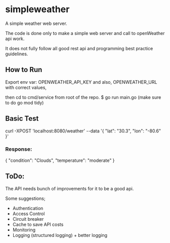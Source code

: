 # simpleweather
A simple weather web server.

The code is done only to make a simple web server and call to openWeather api work.

It does not fully follow all good rest api and programming best practice guidelines.


## How to Run

Export env var: OPENWEATHER_API_KEY
and also, OPENWEATHER_URL 
with correct values,

then cd to cmd/service from root of the repo.
$ go run main.go
(make sure to do go mod tidy)

## Basic Test

curl -XPOST 'localhost:8080/weather' --data '{
    "lat": "30.3",
    "lon": "-80.6"
}'


### Response:

{
    "condition": "Clouds",
    "temperature": "moderate"
}

## ToDo:

The API needs bunch of improvements for it to be a good api.

Some suggestions;

 - Authentication
 - Access Control
 - Circuit breaker
 - Cache to save API costs
 - Monitoring
 - Logging (structured logging) + better logging